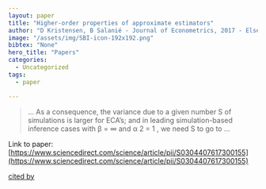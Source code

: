 ```yaml
---
layout: paper
title: "Higher-order properties of approximate estimators"
author: "D Kristensen, B Salanié - Journal of Econometrics, 2017 - Elsevier"
image: "/assets/img/SBI-icon-192x192.png"
bibtex: "None"
hero_title: "Papers"
categories:
  - Uncategorized
tags:
  - paper

---
```

>… As a consequence, the variance due to a given number S of simulations is larger for ECA’s; and in leading simulation-based inference cases with β = ∞ and α 2 = 1 , we need S to go to …

Link to paper: [https://www.sciencedirect.com/science/article/pii/S0304407617300155](https://www.sciencedirect.com/science/article/pii/S0304407617300155)

[cited by](https://scholar.google.com/scholar?cites=11070602112082035073&as_sdt=2005&sciodt=0,5&hl=en&num=20)
